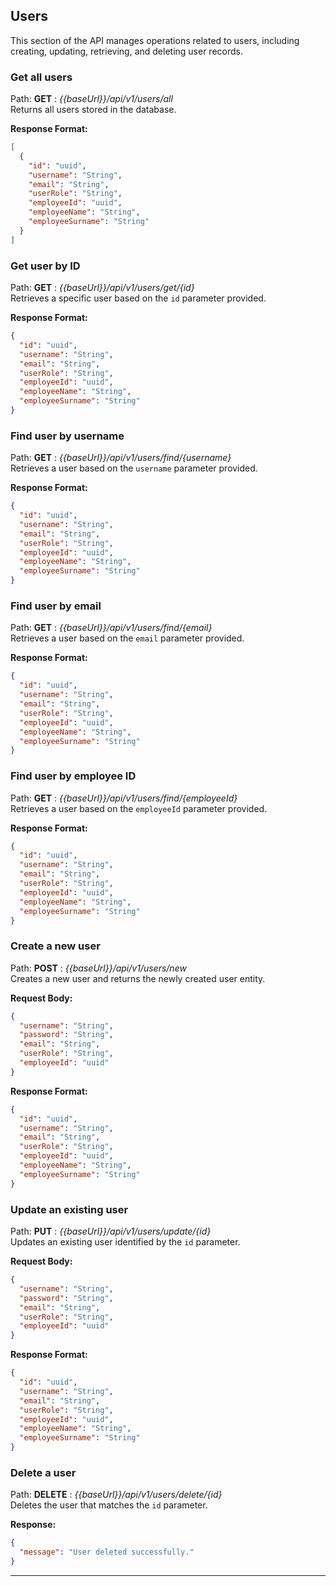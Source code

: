 ## **Users**

This section of the API manages operations related to users, including creating, updating, retrieving, and deleting user records.

### Get all users

Path: **GET** : _{{baseUrl}}/api/v1/users/all_  
Returns all users stored in the database.

**Response Format:**

```json lines
[
  {
    "id": "uuid",
    "username": "String",
    "email": "String",
    "userRole": "String",
    "employeeId": "uuid",
    "employeeName": "String",
    "employeeSurname": "String"
  }
]
```

### Get user by ID

Path: **GET** : _{{baseUrl}}/api/v1/users/get/{id}_  
Retrieves a specific user based on the `id` parameter provided.

**Response Format:**

```json lines
{
  "id": "uuid",
  "username": "String",
  "email": "String",
  "userRole": "String",
  "employeeId": "uuid",
  "employeeName": "String",
  "employeeSurname": "String"
}
```

### Find user by username

Path: **GET** : _{{baseUrl}}/api/v1/users/find/{username}_  
Retrieves a user based on the `username` parameter provided.

**Response Format:**

```json lines
{
  "id": "uuid",
  "username": "String",
  "email": "String",
  "userRole": "String",
  "employeeId": "uuid",
  "employeeName": "String",
  "employeeSurname": "String"
}
```

### Find user by email

Path: **GET** : _{{baseUrl}}/api/v1/users/find/{email}_  
Retrieves a user based on the `email` parameter provided.

**Response Format:**

```json lines
{
  "id": "uuid",
  "username": "String",
  "email": "String",
  "userRole": "String",
  "employeeId": "uuid",
  "employeeName": "String",
  "employeeSurname": "String"
}
```

### Find user by employee ID

Path: **GET** : _{{baseUrl}}/api/v1/users/find/{employeeId}_  
Retrieves a user based on the `employeeId` parameter provided.

**Response Format:**

```json lines
{
  "id": "uuid",
  "username": "String",
  "email": "String",
  "userRole": "String",
  "employeeId": "uuid",
  "employeeName": "String",
  "employeeSurname": "String"
}
```

### Create a new user

Path: **POST** : _{{baseUrl}}/api/v1/users/new_  
Creates a new user and returns the newly created user entity.

**Request Body:**

```json lines
{
  "username": "String",
  "password": "String",
  "email": "String",
  "userRole": "String",
  "employeeId": "uuid"
}
```

**Response Format:**

```json lines
{
  "id": "uuid",
  "username": "String",
  "email": "String",
  "userRole": "String",
  "employeeId": "uuid",
  "employeeName": "String",
  "employeeSurname": "String"
}
```

### Update an existing user

Path: **PUT** : _{{baseUrl}}/api/v1/users/update/{id}_  
Updates an existing user identified by the `id` parameter.

**Request Body:**

```json lines
{
  "username": "String",
  "password": "String",
  "email": "String",
  "userRole": "String",
  "employeeId": "uuid"
}
```

**Response Format:**

```json lines
{
  "id": "uuid",
  "username": "String",
  "email": "String",
  "userRole": "String",
  "employeeId": "uuid",
  "employeeName": "String",
  "employeeSurname": "String"
}
```

### Delete a user

Path: **DELETE** : _{{baseUrl}}/api/v1/users/delete/{id}_  
Deletes the user that matches the `id` parameter.

**Response:**

```json
{
  "message": "User deleted successfully."
}
```

---
